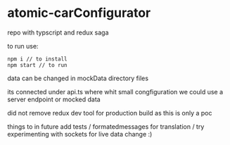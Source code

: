 # atomic-carConfigurator
repo with typscript and redux saga 

to run use: 
```
npm i // to install
npm start // to run 

```

data can be changed in  mockData directory files

its connected under api.ts where whit small congfiguration we could use a server endpoint or mocked data 

did not remove redux dev tool for production build as this is only a poc 

things to in future add tests / formatedmessages for translation / try experimenting with sockets for live data change :) 